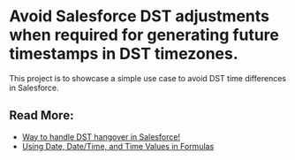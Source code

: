 # Avoid Salesforce DST adjustments when required for generating future timestamps in DST timezones.
This project is to showcase a simple use case to avoid DST time differences in Salesforce.

## Read More:
- [Way to handle DST hangover in Salesforce!](https://www.shubhamsonar.com/salesforce-dst)
- [Using Date, Date/Time, and Time Values in Formulas](https://help.salesforce.com/s/articleView?id=sf.formula_using_date_datetime.htm&type=5)